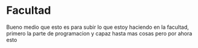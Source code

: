# Facultad

Bueno medio que esto es para subir lo que estoy haciendo en la facultad, primero la parte de programacion y capaz hasta mas cosas pero por ahora esto
